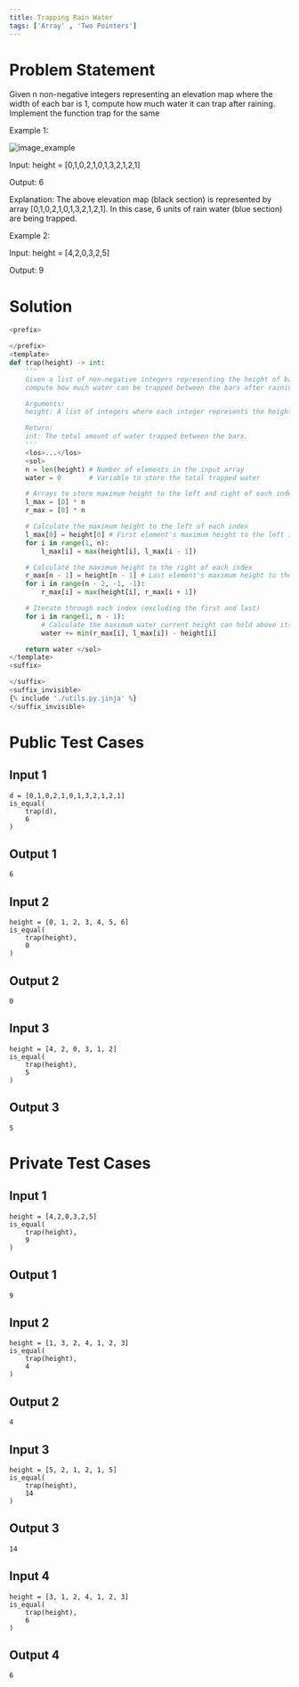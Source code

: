 ```yaml
---
title: Trapping Rain Water
tags: ['Array' , 'Two Pointers']
---
```


# Problem Statement
Given n non-negative integers representing an elevation map where the width of each bar is 1, compute how much water it can trap after raining.
Implement the function trap for the same


Example 1:

![image_example](https://assets.leetcode.com/uploads/2018/10/22/rainwatertrap.png)

Input: height = [0,1,0,2,1,0,1,3,2,1,2,1]

Output: 6

Explanation: The above elevation map (black section) is represented by array [0,1,0,2,1,0,1,3,2,1,2,1]. In this case, 6 units of rain water (blue section) are being trapped.

Example 2:

Input: height = [4,2,0,3,2,5]

Output: 9

# Solution
```python test.py  -r 'python test.py'
<prefix>

</prefix>
<template>
def trap(height) -> int:
    '''
    Given a list of non-negative integers representing the height of bars,
    compute how much water can be trapped between the bars after raining.

    Arguments:
    height: A list of integers where each integer represents the height of a bar.

    Return:
    int: The total amount of water trapped between the bars.
    '''
    <los>...</los>
    <sol>
    n = len(height) # Number of elements in the input array
    water = 0       # Variable to store the total trapped water

    # Arrays to store maximum height to the left and right of each index
    l_max = [0] * n
    r_max = [0] * n

    # Calculate the maximum height to the left of each index
    l_max[0] = height[0] # First element's maximum height to the left is itself
    for i in range(1, n):
        l_max[i] = max(height[i], l_max[i - 1])

    # Calculate the maximum height to the right of each index
    r_max[n - 1] = height[n - 1] # Last element's maximum height to the right is itself
    for i in range(n - 2, -1, -1):
        r_max[i] = max(height[i], r_max[i + 1])

    # Iterate through each index (excluding the first and last)
    for i in range(1, n - 1):
        # Calculate the maximum water current height can hold above itself
        water += min(r_max[i], l_max[i]) - height[i]

    return water </sol>
</template>
<suffix>

</suffix>
<suffix_invisible>
{% include './utils.py.jinja' %}
</suffix_invisible>
```

# Public Test Cases

## Input 1

```
d = [0,1,0,2,1,0,1,3,2,1,2,1]
is_equal(
    trap(d),
    6
)
```

## Output 1

```
6
```

## Input 2

```
height = [0, 1, 2, 3, 4, 5, 6]
is_equal(
    trap(height),
    0
)
```

## Output 2
```
0
```

## Input 3

```
height = [4, 2, 0, 3, 1, 2]
is_equal(
    trap(height),
    5
)
```

## Output 3

```
5
```


# Private Test Cases

## Input 1

```
height = [4,2,0,3,2,5]
is_equal(
    trap(height),
    9
)
```

## Output 1

```
9
```

## Input 2

```
height = [1, 3, 2, 4, 1, 2, 3]
is_equal(
    trap(height),
    4
)
```

## Output 2

```
4
```

## Input 3

```
height = [5, 2, 1, 2, 1, 5]
is_equal(
    trap(height),
    14
)
```

## Output 3

```
14
```

## Input 4

```
height = [3, 1, 2, 4, 1, 2, 3]
is_equal(
    trap(height),
    6
)
```

## Output 4

```
6
```




